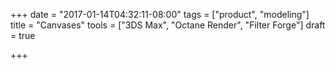 +++
date = "2017-01-14T04:32:11-08:00"
tags = ["product", "modeling"]
title = "Canvases"
tools = ["3DS Max", "Octane Render", "Filter Forge"]
draft = true

+++
